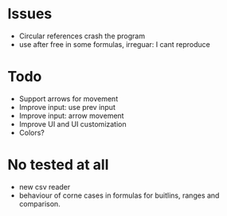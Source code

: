 # Issues
* Circular references crash the program
* use after free in some formulas, irreguar: I cant reproduce

# Todo
* Support arrows for movement
* Improve input: use prev input
* Improve input: arrow movement
* Improve UI and UI customization
* Colors?

# No tested at all
* new csv reader
* behaviour of corne cases in formulas for buitlins, 
    ranges and comparison.
